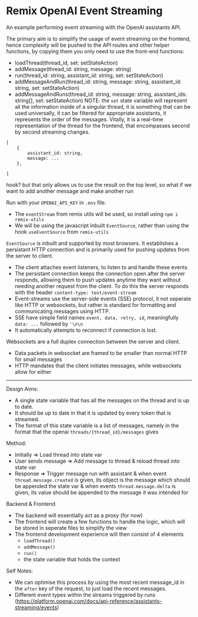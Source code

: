 # Remix OpenAI Event Streaming

An example performing event streaming with the OpenAI assistants API. 

The primary aim is to simplify the usage of event streaming on the frontend, hence complexity will be pushed to the API routes and other helper functions, by copying them you only need to use the front-end functions:
- loadThread(thread_id, set: setStateAction)
- addMessage(thread_id: string, message: string)
- run(thread_id: string, assistant_id: string, set: setStateAction) 
- addMessageAndRun(thread_id: string, message: string, assistant_id: string, set: setStateAction) 
- addMessageAndRuns(thread_id: string, message: string, assistant_ids: string[], set: setStateAction) 
NOTE: the `set` state variable will represent all the information inside of a singular thread, it is something that can be used universally, it can be filtered for appropriate assistants, it represents the order of the messages. Vitally, it is a real-time representation of the thread for the frontend, that encompasses second by second streaming changes.
```
[
    {
        assistant_id: string,
        message: ...
    },
    
]
```

hook? but that only allows us to use the result on the top level, so what if we want to add another message and make another run

Run with your `OPENAI_API_KEY` in `.env` file.

- The `eventStream` from remix utils will be used, so install using `npm i remix-utils`
- We will be using the javascript inbuilt `EventSource`, rather than using the hook `useEventSource` from `remix-utils`

`EventSource` is inbuilt and supported by most browsers. It establishes a persistant HTTP connection and is primarily used for pushing updates from the server to client.
- The client attaches event listeners, to listen to and handle these events
- The persistant connection keeps the connection open after the server responds, allowing them to push updates anytime they want without needing another request from the client. To do this the server responds with the header `content-type: text/event-stream`
- Event-streams use the server-side events (SSE) protocol, it not seperate like HTTP or websockets, but rather is standard for formatting and communicating messages using HTTP.
- SSE have simple field names `event, data, retry, id`, meaningfully `data: ...` followed by `'\n\n`
- It automatically attempts to reconnect if connection is lost.

Websockets are a full duplex connection between the server and client.
- Data packets in websocket are framed to be smaller than normal HTTP for small messages
- HTTP mandates that the client initiates messages, while websockets allow for either

---

Design Aims:
- A single state variable that has all the messages on the thread and is up to date.
- It should be up to date in that it is updated by every token that is streamed.
- The format of this state variable is a list of messages, namely in the format that the openai `threads/{thread_id}/messages` gives


Method:
- Initially => Load thread into state var
- User sends message => Add message to thread & reload thread into state var
- Response => 
    Trigger message run with assistant & 
    when event `thread.message.created` is given, its object is the message which should be appended the state var & 
    when events `thread.message.delta` is given, its value should be appended to the message it was intended for 

Backend & Frontend
- The backend will essentially act as a proxy (for now)
- The frontend will create a few functions to handle the logic, which will be stored in seperate files to simplify the view
- The frontend development experience will then consist of 4 elements
    - `loadThread()`
    - `addMessage()`
    - `run()`
    - the state variable that holds the context
    
Self Notes:
- We can optimise this process by using the most recent message_id in the `after` key of the request, to just load the recent messages.
- Different event types within the streams triggered by runs (https://platform.openai.com/docs/api-reference/assistants-streaming/events) 

